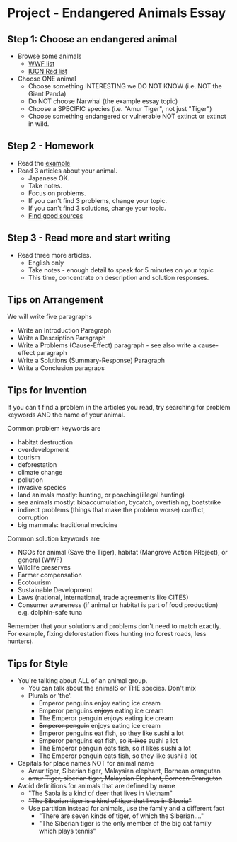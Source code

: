 # Project - Endangered Animals Essay

## Step 1: Choose an endangered animal
* Browse some animals
    * [WWF list](https://www.worldwildlife.org/species/directory?sort=extinction_status&direction=desc)
    * [IUCN Red list](https://www.iucnredlist.org/search?taxonLevel=Amazing&searchType=species)
* Choose ONE animal
    * Choose something INTERESTING we DO NOT KNOW (i.e. NOT the Giant Panda)
    * Do NOT choose Narwhal (the example essay topic)
    * Choose a SPECIFIC species (i.e. "Amur Tiger", not just "Tiger")
    * Choose something endangered or vulnerable NOT extinct or extinct in wild. 

## Step 2 - Homework
* Read the [example](Example-EndangeredAnimalsEssay.md)
* Read 3 articles about your animal.
    * Japanese OK. 
    * Take notes. 
    * Focus on problems. 
    * If you can't find 3 problems, change your topic. 
    * If you can't find 3 solutions, change your topic. 
    * [Find good sources](Invention-FindGoodSources)

## Step 3 - Read more and start writing
* Read three more articles.  
    * English only
    * Take notes - enough detail to speak for 5 minutes on your topic
    * This time, concentrate on description and solution responses. 

## Tips on Arrangement 
We will write five paragraphs

* Write an Introduction Paragraph
* Write a Description Paragraph
* Write a Problems (Cause-Effect) paragraph - see also write a cause-effect paragraph
* Write a Solutions (Summary-Response) Paragraph
* Write a Conclusion paragraps

## Tips for Invention
If you can't find a problem in the articles you read, try searching for problem keywords AND the name of your animal. 

Common problem keywords are

* habitat destruction
* overdevelopment
* tourism
* deforestation
* climate change
* pollution
* invasive species
* land animals mostly: hunting, or poaching(illegal hunting)
* sea animals mostly: bioaccumulation, bycatch, overfishing, boatstrike
* indirect problems (things that make the problem worse) conflict, corruption
* big mammals: traditional medicine


Common solution keywords are

* NGOs for animal (Save the Tiger), habitat (Mangrove Action PRoject), or general (WWF)
* Wildlife preserves
* Farmer compensation
* Ecotourism
* Sustainable Development
* Laws (national, international, trade agreements like CITES)
* Consumer awareness (if animal or habitat is part of food production) e.g. dolphin-safe tuna

Remember that your solutions and problems don't need to match exactly. For example, fixing deforestation fixes hunting (no forest roads, less hunters).  


## Tips for Style
* You're talking about ALL of an animal group. 
    * You can talk about the animalS or THE species. Don't mix
    * Plurals or 'the'. 
        * Emperor penguins enjoy eating ice cream
        * Emperor penguins ~~enjoys~~ eating ice cream
        * The Emperor penguin enjoys eating ice cream
        * ~~Emperor penguin~~ enjoys eating ice cream
        * Emperor penguins eat fish, so they like sushi a lot
        * Emperor penguins eat fish, so ~~it likes~~ sushi a lot
        * The Emperor penguin eats fish, so it likes sushi a lot
        * The Emperor penguin eats fish, so ~~they like~~ sushi a lot
* Capitals for place names NOT for animal name
    * Amur tiger, Siberian tiger, Malaysian elephant, Bornean orangutan
    * ~~amur Tiger, siberian tiger, Malaysian Elephant, Bornean Orangutan~~
* Avoid definitions for animals that are defined by name
    * "The Saola is a kind of deer that lives in Vietnam"
    * ~~"The Siberian tiger is a kind of tiger that lives in Siberia"~~ 
    * Use partition instead for animals, use the family and a different fact
        * "There are seven kinds of tiger, of which the Siberian...."
        * "The Siberian tiger is the only member of the big cat family which plays tennis"

